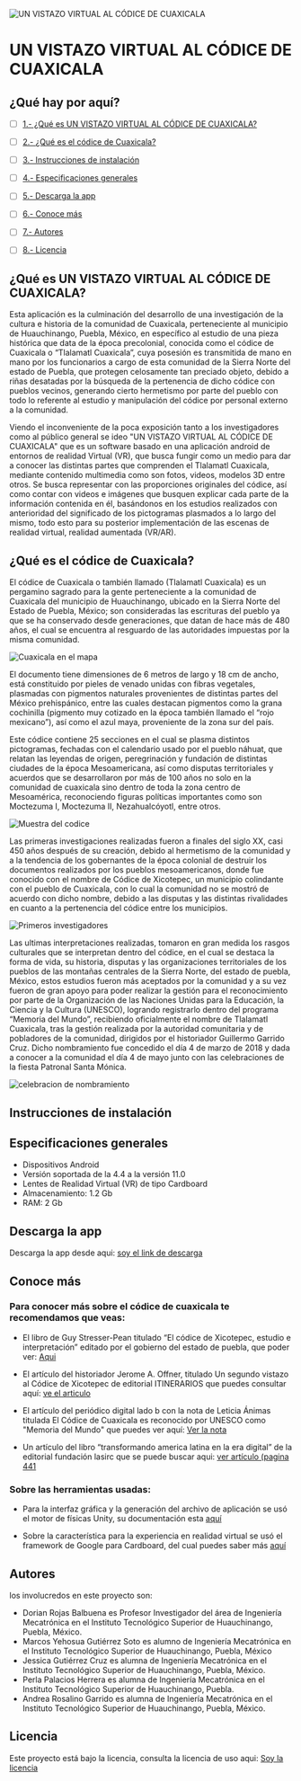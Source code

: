 ![UN VISTAZO VIRTUAL AL CÓDICE DE CUAXICALA](https://github.com/MarcosYGS/prueba_2_codice/blob/main/assets/2.png)
# UN VISTAZO VIRTUAL AL CÓDICE DE CUAXICALA

## ¿Qué hay por aquí?

* [ ] [1.- ¿Qué es UN VISTAZO VIRTUAL AL CÓDICE DE CUAXICALA?](#qué-es-un-vistazo-virtual-al-códice-de-cuaxicala)
* [ ] [2.- ¿Qué es el códice de Cuaxicala?](#qué-es-el-códice-de-cuaxicala)
* [ ] [3.- Instrucciones de instalación ](#instrucciones-de-instalación)
* [ ] [4.- Especificaciones generales](#especificaciones-generales)
* [ ] [5.- Descarga la app](#descarga-la-app)
* [ ] [6.- Conoce más](#conoce-más)
* [ ] [7.- Autores](#autores)
* [ ] [8.- Licencia ](#licencia)




## ¿Qué es UN VISTAZO VIRTUAL AL CÓDICE DE CUAXICALA?
Esta aplicación es la culminación del desarrollo de una investigación de la cultura e historia de la comunidad de Cuaxicala, perteneciente al municipio de Huauchinango, Puebla, México, en específico al estudio de una pieza histórica que data de la época precolonial, conocida como el códice de Cuaxicala o “Tlalamatl Cuaxicala”, cuya posesión es transmitida de mano en mano por los funcionarios a cargo de esta comunidad de la Sierra Norte del estado de Puebla, que protegen celosamente tan preciado objeto, debido a riñas desatadas por la búsqueda de la pertenencia de dicho códice con pueblos vecinos, generando cierto hermetismo por parte del pueblo con todo lo referente al estudio y manipulación del códice por personal externo a la comunidad.


Viendo el inconveniente de la poca exposición tanto a los investigadores como al público general se ideo "UN VISTAZO VIRTUAL AL CÓDICE DE CUAXICALA" que es un software basado en una aplicación android de entornos de realidad Virtual (VR), que busca fungir como un medio para dar a conocer las distintas partes que comprenden el Tlalamatl Cuaxicala, mediante contenido multimedia como son fotos, videos, modelos 3D entre otros. Se busca representar con las proporciones originales del códice, así como contar con videos e imágenes que busquen explicar cada parte de la información contenida en él, basándonos en los estudios realizados con anterioridad del significado de los pictogramas plasmados a lo largo del mismo, todo esto para su posterior implementación de las escenas de realidad virtual, realidad aumentada (VR/AR).


## ¿Qué es el códice de Cuaxicala?


El códice de Cuaxicala o también llamado (Tlalamatl Cuaxicala) es un pergamino sagrado para la gente perteneciente a la comunidad de Cuaxicala del municipio de Huauchinango, ubicado en la Sierra Norte del Estado de Puebla, México; son consideradas las escrituras del pueblo ya que se ha conservado desde generaciones, que datan de hace más de 480 años, el cual se encuentra al resguardo de las autoridades impuestas por la misma comunidad. 


![Cuaxicala en el mapa](https://github.com/MarcosYGS/prueba_2_codice/blob/main/assets/mapa_cuaxicala.png)


El documento tiene dimensiones de 6 metros de largo y 18 cm de ancho, está constituido por pieles de venado unidas con fibras vegetales, plasmadas con pigmentos naturales provenientes de distintas partes del México prehispánico, entre las cuales destacan pigmentos como la grana cochinilla (pigmento muy cotizado en la época también llamado el “rojo mexicano”), así como el azul maya, proveniente de la zona sur del país. 

Este códice contiene 25 secciones en el cual se plasma distintos pictogramas, fechadas con el calendario usado por el pueblo náhuat, que relatan las leyendas de origen, peregrinación y fundación de distintas ciudades de la época Mesoamericana, así como disputas territoriales y acuerdos que se desarrollaron por más de 100 años no solo en la comunidad de cuaxicala sino dentro de toda la zona centro de Mesoamérica, reconociendo figuras políticas importantes como son Moctezuma I, Moctezuma II, Nezahualcóyotl, entre otros.


![Muestra del codice](https://github.com/MarcosYGS/prueba_2_codice/blob/main/assets/codice.png)

Las primeras investigaciones realizadas fueron a finales del siglo XX, casi 450 años después de su creación, debido al hermetismo de la comunidad y a la tendencia de los gobernantes de la época colonial de destruir los documentos realizados por los pueblos mesoamericanos, donde fue conocido con el nombre de Códice de Xicotepec, un municipio colindante con el pueblo de Cuaxicala, con lo cual la comunidad no se mostró de acuerdo con dicho nombre, debido a las disputas y las distintas rivalidades en cuanto a la pertenencia del códice entre los municipios. 


![Primeros investigadores](https://github.com/MarcosYGS/prueba_2_codice/blob/main/assets/investigadores.png)

Las ultimas interpretaciones realizadas, tomaron en gran medida los rasgos culturales que se interpretan dentro del códice, en el cual se destaca la forma de vida, su historia, disputas y las organizaciones territoriales de los pueblos de las montañas centrales de la Sierra Norte, del estado de puebla, México, estos estudios fueron más aceptados por la comunidad y a su vez fueron de gran apoyo para poder realizar la gestión para el reconocimiento por parte de la Organización de las Naciones Unidas para la Educación, la Ciencia y la Cultura (UNESCO), logrando registrarlo dentro del programa “Memoria del Mundo”, recibiendo oficialmente el nombre de Tlalamatl Cuaxicala, tras la gestión realizada por la autoridad comunitaria y de pobladores de la comunidad, dirigidos por el historiador Guillermo Garrido Cruz. Dicho nombramiento fue concedido el día 4 de marzo de 2018 y dada a conocer a la comunidad el día 4 de mayo junto con las celebraciones de la fiesta Patronal Santa Mónica.

![celebracion de nombramiento](https://github.com/MarcosYGS/prueba_2_codice/blob/main/assets/celebracion.png)


## Instrucciones de instalación


## Especificaciones generales

- Dispositivos Android 
- Versión soportada de la 4.4 a la versión 11.0
- Lentes de Realidad Virtual (VR) de tipo Cardboard 
- Almacenamiento: 1.2 Gb
- RAM: 2 Gb



## Descarga la app

Descarga la app desde aqui: [soy el link de descarga](https://drive.google.com/file/d/1Zc6wAIXpVjC__SaZIRB6VG_dgeXr4VMc/view?usp=sharing)

## Conoce más


### Para conocer más sobre el códice de cuaxicala te recomendamos que veas:

-	El libro de Guy Stresser-Pean titulado “El códice de Xicotepec, estudio e interpretación” editado por el gobierno del estado de puebla, que poder ver: [Aqui]( https://www.huastecamexico.com/data/ediciones/codice_de_xicotepec.pdf )

- El artículo del historiador Jerome A. Offner, titulado Un segundo vistazo al Códice de Xicotepec de editorial ITINERARIOS que puedes consultar aquí: [ve el articulo](https://bazhum.muzhp.pl/media/files/Itinerarios_Revista_de_estudios_ling_sticos_literarios_historicos_y_antropologicos/Itinerarios_Revista_de_estudios_ling_sticos_literarios_historicos_y_antropologicos-r2010-t-n11/Itinerarios_Revista_de_estudios_ling_sticos_literarios_historicos_y_antropologicos-r2010-t-n11-s55-83/Itinerarios_Revista_de_estudios_ling_sticos_literarios_historicos_y_antropologicos-r2010-t-n11-s55-83.pdf)

-	El artículo del periódico digital lado b con la nota de Leticia Ánimas titulada El Códice de Cuaxicala es reconocido por UNESCO como "Memoria del Mundo" que puedes ver aquí: [Ver la nota]( https://www.ladobe.com.mx/2018/02/codice-cuaxicala-reconocido-unesco-memoria-del-mundo/#:~:text=El%20C%C3%B3dice%20de%20Cuaxicala%20es,UNESCO%20como%20%E2%80%9CMemoria%20del%20Mundo%E2%80%9D )

-	Un artículo del libro “transformando america latina en la era digital” de la editorial fundación lasirc que se puede buscar aqui: [ver artículo (pagina 441](http://fundacionlasirc.org/images/cap_libro/RED_LASIRC_LIBRO_7.pdf )

### Sobre las herramientas usadas: 

-	Para la interfaz gráfica y la generación del archivo de aplicación se usó el motor de físicas Unity, su documentación esta [aquí](https://docs.unity3d.com/Manual/index.html) 

-	Sobre la característica para la experiencia en realidad virtual se usó el framework de Google para Cardboard, del cual puedes saber más [aquí]( https://developers.google.com/cardboard/develop/unity/quickstart )


## Autores
los involucredos en este proyecto son: 

* Dorian Rojas Balbuena es Profesor Investigador del área de Ingeniería Mecatrónica en el Instituto Tecnológico Superior de Huauchinango, Puebla, México.
* Marcos Yehosua Gutiérrez Soto es alumno de Ingeniería Mecatrónica en el Instituto Tecnológico Superior de Huauchinango, Puebla, México 
* Jessica Gutiérrez Cruz es alumna de Ingeniería Mecatrónica en el Instituto Tecnológico Superior de Huauchinango, Puebla, México. 
* Perla Palacios Herrera es alumna de Ingeniería Mecatrónica en el Instituto Tecnológico Superior de Huauchinango, Puebla.
* Andrea Rosalino Garrido es alumna de Ingeniería Mecatrónica en el Instituto Tecnológico Superior de Huauchinango, Puebla, México.



## Licencia 

Este proyecto está bajo la licencia, consulta la licencia de uso aqui: [Soy la licencia](https://github.com/MarcosYGS/prueba_2_codice/blob/main/LICENSE)
